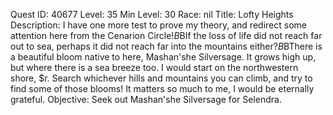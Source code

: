 Quest ID: 40677
Level: 35
Min Level: 30
Race: nil
Title: Lofty Heights
Description: I have one more test to prove my theory, and redirect some attention here from the Cenarion Circle!$B$BIf the loss of life did not reach far out to sea, perhaps it did not reach far into the mountains either?$B$BThere is a beautiful bloom native to here, Mashan'she Silversage. It grows high up, but where there is a sea breeze too. I would start on the northwestern shore, $r. Search whichever hills and mountains you can climb, and try to find some of those blooms! It matters so much to me, I would be eternally grateful.
Objective: Seek out Mashan'she Silversage for Selendra.
